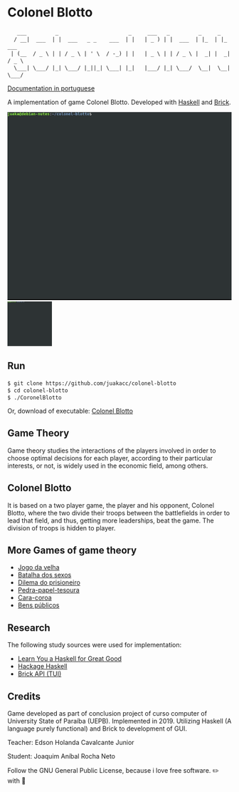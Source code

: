 # Colonel Blotto

```
   ___         _                      _     ___   _         _     _         
  / __|  ___  | |  ___   _ _    ___  | |   | _ ) | |  ___  | |_  | |_   ___
 | (__  / _ \ | | / _ \ | ' \  / -_) | |   | _ \ | | / _ \ |  _| |  _| / _ \
  \___| \___/ |_| \___/ |_||_| \___| |_|   |___/ |_| \___/  \__|  \__| \___/
```

[Documentation in portuguese](https://github.com/juakacc/colonel-blotto/blob/master/docs/guide.rst)

A implementation of game Colonel Blotto. Developed with [Haskell](https://www.haskell.org/) and [Brick](https://github.com/jtdaugherty/brick).

![Executando](./docs/executando.gif?s=100)
<img src="./docs/executando.gif" width="100" height="100">

## Run

```
$ git clone https://github.com/juakacc/colonel-blotto
$ cd colonel-blotto
$ ./CoronelBlotto
```
Or, download of executable: [Colonel Blotto](https://github.com/juakacc/colonel-blotto/releases/download/v1.1.0/CoronelBlotto)

## Game Theory

Game theory studies the interactions of the players involved in order to choose optimal decisions for each player, according to their particular interests, or not, is widely used in the economic field, among others.

## Colonel Blotto

It is based on a two player game, the player and his opponent, Colonel Blotto, where the two divide their troops between the battlefields in order to lead that field, and thus, getting more leaderships, beat the game. The division of troops is hidden to player.

## More Games of game theory

- [Jogo da velha](https://is.gd/6TUze4)
- [Batalha dos sexos](https://is.gd/p85Wjz)
- [Dilema do prisioneiro](https://is.gd/JOjWO3)
- [Pedra-papel-tesoura](https://is.gd/whZDIV)
- [Cara-coroa](https://is.gd/XiwR6g)
- [Bens públicos](https://is.gd/8a58BE)

## Research

The following study sources were used for implementation:
- [Learn You a Haskell for Great Good](http://learnyouahaskell.com/)
- [Hackage Haskell](https://hackage.haskell.org)
- [Brick API (TUI)](https://github.com/jtdaugherty/brick)

## Credits

Game developed as part of conclusion project of curso computer of University State of Paraíba (UEPB). Implemented in 2019. Utilizing Haskell (A language purely functional) and Brick to development of GUI.

Teacher: Edson Holanda Cavalcante Junior

Student: Joaquim Aníbal Rocha Neto

Follow the GNU General Public License, because i love free software.
:pencil2: with :yellow_heart:
